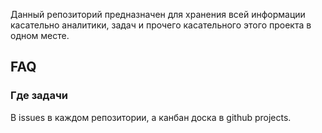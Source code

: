 Данный репозиторий предназначен для хранения всей информации касательно аналитики, задач и прочего касательного этого проекта в одном месте.

## FAQ

### Где задачи

В issues в каждом репозитории, а канбан доска в github projects.